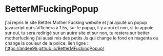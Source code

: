 # BetterMFuckingPopup
j'ai repris le site Bettter Mother Fucking website et j'ai ajouté un popup javascript qui s'affichera à 1.5s, sur le popup, il y a oui et non, si tu appuie sur oui, tu sera redirigé sur un autre site et sur non, tu restera sur better motherfucking
j'ai aussi mis des petits Js qui change le fond en magenta ou change la couleur de la police.
lien ligne :: https://andee99.github.io/BetterMFuckingPopup/

